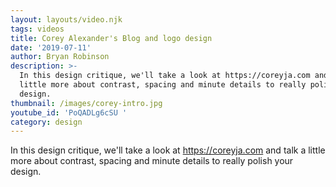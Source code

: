```yaml
---
layout: layouts/video.njk
tags: videos
title: Corey Alexander's Blog and logo design
date: '2019-07-11'
author: Bryan Robinson
description: >-
  In this design critique, we'll take a look at https://coreyja.com and talk a
  little more about contrast, spacing and minute details to really polish your
  design.
thumbnail: /images/corey-intro.jpg
youtube_id: 'PoQADLg6cSU '
category: design
---
```

In this design critique, we'll take a look at https://coreyja.com and talk a little more about contrast, spacing and minute details to really polish your design.
